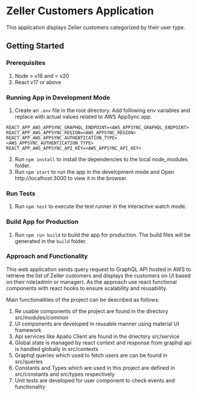 # Zeller Customers Application

This application displays Zeller customers categorized by their user type.

## Getting Started

### Prerequisites

1. Node > v16 and < v20
2. React v17 or above

### Running App in Development Mode

1. Create an `.env` file in the root directory. Add following env variables and replace with actual values related to AWS AppSync app.

```
REACT_APP_AWS_APPSYNC_GRAPHQL_ENDPOINT=<AWS_APPSYNC_GRAPHQL_ENDPOINT>
REACT_APP_AWS_APPSYNC_REGION=<AWS_APPSYNC_REGION>
REACT_APP_AWS_APPSYNC_AUTHENTICATION_TYPE=<AWS_APPSYNC_AUTHENTICATION_TYPE>
REACT_APP_AWS_APPSYNC_API_KEY=<AWS_APPSYNC_API_KEY>

```

2. Run `npm install` to install the dependencies to the local node_modules folder.
3. Run `npm start` to run the app in the development mode and Open http://localhost:3000 to view it in the browser.

### Run Tests

1. Run `npm test` to execute the test runner in the interactive watch mode.

### Build App for Production

1. Run `npm run build` to build the app for production. The build files will be generated in the `build` folder.

### Approach and Functionality

This web application sends query request to GraphQL API hosted in AWS to retrieve the list of Zeller customers and displays the customers on UI based on their role(admin or manager). As the approach use react functional components with react hooks to ensure scalability and reusability.

Main functionalities of the project can be described as follows:

1. Re usable components of the project are found in the directory src/modules/common
2. UI components are developed in reusable manner using material UI framework
3. Api services like Apallo Client are found in the driectory src/service
4. Global state is managed by react context and response from graphql api is handled globally in src/contexts
5. Graphql queries which used to fetch users are can be found in src/queries
6. Constants and Types which are used in this project are defined in src/constants and src/types respectively
7. Unit tests are developed for user component to check events and functionality
